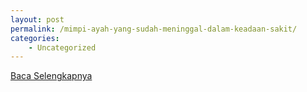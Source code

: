 ```yaml
---
layout: post
permalink: /mimpi-ayah-yang-sudah-meninggal-dalam-keadaan-sakit/
categories:
    - Uncategorized
---
```


[Baca Selengkapnya](/05)